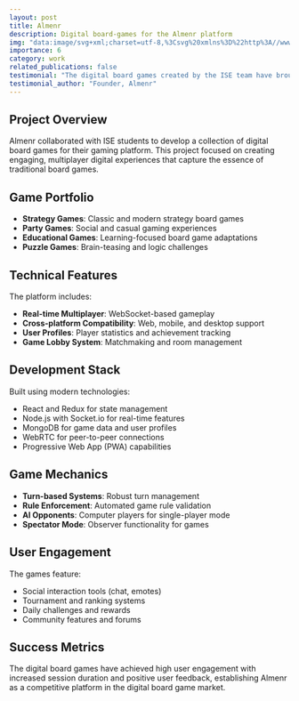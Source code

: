 ```yaml
---
layout: post
title: Almenr
description: Digital board-games for the Almenr platform
img: "data:image/svg+xml;charset=utf-8,%3Csvg%20xmlns%3D%22http%3A//www.w3.org/2000/svg%22%20width%3D%22400%22%20height%3D%22300%22%20viewBox%3D%220%200%20400%20300%22%3E%0A%20%20%3Crect%20width%3D%22400%22%20height%3D%22300%22%20fill%3D%22%230891b2%22/%3E%0A%20%20%3Ctext%20x%3D%22200%22%20y%3D%22160%22%20text-anchor%3D%22middle%22%20font-family%3D%22Arial%2C%20sans-serif%22%20font-size%3D%2224%22%20fill%3D%22white%22%20font-weight%3D%22bold%22%3EAlmenr%3C/text%3E%0A%20%20%3Ctext%20x%3D%22200%22%20y%3D%22120%22%20text-anchor%3D%22middle%22%20font-family%3D%22Arial%2C%20sans-serif%22%20font-size%3D%2248%22%20fill%3D%22white%22%3E%F0%9F%8E%B2%3C/text%3E%0A%3C/svg%3E"
importance: 6
category: work
related_publications: false
testimonial: "The digital board games created by the ISE team have brought our platform to life. The multiplayer functionality and engaging user experience have significantly increased user retention."
testimonial_author: "Founder, Almenr"
---
```


## Project Overview

Almenr collaborated with ISE students to develop a collection of digital board games for their gaming platform. This project focused on creating engaging, multiplayer digital experiences that capture the essence of traditional board games.

## Game Portfolio

- **Strategy Games**: Classic and modern strategy board games
- **Party Games**: Social and casual gaming experiences
- **Educational Games**: Learning-focused board game adaptations
- **Puzzle Games**: Brain-teasing and logic challenges

## Technical Features

The platform includes:
- **Real-time Multiplayer**: WebSocket-based gameplay
- **Cross-platform Compatibility**: Web, mobile, and desktop support
- **User Profiles**: Player statistics and achievement tracking
- **Game Lobby System**: Matchmaking and room management

## Development Stack

Built using modern technologies:
- React and Redux for state management
- Node.js with Socket.io for real-time features
- MongoDB for game data and user profiles
- WebRTC for peer-to-peer connections
- Progressive Web App (PWA) capabilities

## Game Mechanics

- **Turn-based Systems**: Robust turn management
- **Rule Enforcement**: Automated game rule validation
- **AI Opponents**: Computer players for single-player mode
- **Spectator Mode**: Observer functionality for games

## User Engagement

The games feature:
- Social interaction tools (chat, emotes)
- Tournament and ranking systems
- Daily challenges and rewards
- Community features and forums

## Success Metrics

The digital board games have achieved high user engagement with increased session duration and positive user feedback, establishing Almenr as a competitive platform in the digital board game market.
